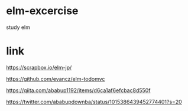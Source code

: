 # elm-excercise 
study elm

# link
https://scrapbox.io/elm-jp/

https://github.com/evancz/elm-todomvc

https://qiita.com/ababup1192/items/d6ca1af6efcbac8d550f

https://twitter.com/ababupdownba/status/1015386439452774401?s=20

